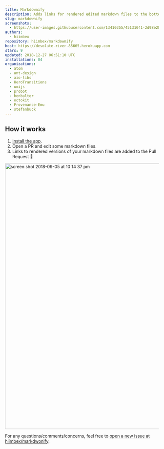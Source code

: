 ```yaml
---
title: Markdownify
description: Adds links for rendered edited markdown files to the bottom of pull requests
slug: markdownify
screenshots:
  - https://user-images.githubusercontent.com/13410355/45131041-2d98e280-b159-11e8-92cc-3b80f4897b98.png
authors:
  - hiimbex
repository: hiimbex/markdownify
host: https://desolate-river-85665.herokuapp.com
stars: 9
updated: 2018-12-27 06:51:10 UTC
installations: 84
organizations:
  - atom
  - ant-design
  - aio-libs
  - HeroTransitions
  - umijs
  - probot
  - benbalter
  - octokit
  - Provenance-Emu
  - stefanbuck
---
```


## How it works

1. [Install the app](https://github.com/apps/markdownify).
2. Open a PR and edit some markdown files.
3. Links to rendered versions of your markdown files are added to the Pull Request 🎉

<img width="871" alt="screen shot 2018-09-05 at 10 14 37 pm" src="https://user-images.githubusercontent.com/13410355/45131041-2d98e280-b159-11e8-92cc-3b80f4897b98.png">

For any questions/comments/concerns, feel free to [open a new issue at hiimbex/markdwonify](https://github.com/hiimbex/markdownify/issues/new).

